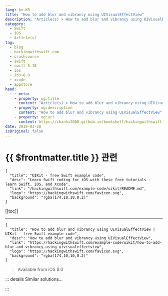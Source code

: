 ```yaml
---
lang: ko-KR
title: "How to add blur and vibrancy using UIVisualEffectView"
description: "Article(s) > How to add blur and vibrancy using UIVisualEffectView"
category:
  - Swift
  - iOS
  - Article(s)
tag: 
  - blog
  - hackingwithswift.com
  - crashcourse
  - swift
  - swift-5.10
  - ios
  - ios-8.0
  - xcode
  - appstore
head:
  - - meta:
    - property: og:title
      content: "Article(s) > How to add blur and vibrancy using UIVisualEffectView"
    - property: og:description
      content: "How to add blur and vibrancy using UIVisualEffectView"
    - property: og:url
      content: https://chanhi2000.github.io/bookshelf/hackingwithswift.com/example-code/uikit/how-to-add-blur-and-vibrancy-using-uivisualeffectview.html
date: 2019-03-28
isOriginal: false
---
```


# {{ $frontmatter.title }} 관련

```component VPCard
{
  "title": "UIKit - free Swift example code",
  "desc": "Learn Swift coding for iOS with these free tutorials - learn Swift, iOS, and Xcode",
  "link": "/hackingwithswift.com/example-code/uikit/README.md",
  "logo": "https://hackingwithswift.com/favicon.svg",
  "background": "rgba(174,10,10,0.2)"
}
```

[[toc]]

---

```component VPCard
{
  "title": "How to add blur and vibrancy using UIVisualEffectView | UIKit - free Swift example code",
  "desc": "How to add blur and vibrancy using UIVisualEffectView",
  "link": "https://hackingwithswift.com/example-code/uikit/how-to-add-blur-and-vibrancy-using-uivisualeffectview",
  "logo": "https://hackingwithswift.com/favicon.svg",
  "background": "rgba(174,10,10,0.2)"
}
```

> Available from iOS 8.0

<!-- TODO: 작성 -->

<!--
As of iOS 8.0, visual effects such as blur and vibrancy are a cinch because Apple provides a built in `UIView` subclass that does all the hard work: `UIVisualEffectView`. For example, if you want to blur an image, you would use this code:

```swift
let imageView = UIImageView(image: UIImage(named: "example"))
imageView.frame = view.bounds
imageView.contentMode = .scaleToFill
view.addSubview(imageView)

let blurEffect = UIBlurEffect(style: .dark)
let blurredEffectView = UIVisualEffectView(effect: blurEffect)
blurredEffectView.frame = imageView.bounds
view.addSubview(blurredEffectView)
```

As well as blurring content, Apple also lets you add a "vibrancy" effect to your views - this is a translucency effect designed to ensure that text is readable when it's over any kind of blurred background, and it's used to create that soft glow effect you see in the notification center.

We could extend the previous example so that it adds a segmented control in the middle of the view, using a vibrancy effect. This is accomplished by created a second `UIVisualEffectView` inside the first one, this time using `UIVibrancyEffect` to create the glow. Note that you need to use the same blur type for both your visual effect views, otherwise the glow effect will be incorrect.

```swift
let segmentedControl = UISegmentedControl(items: ["First Item", "Second Item"])
segmentedControl.sizeToFit()
segmentedControl.center = view.center

let vibrancyEffect = UIVibrancyEffect(blurEffect: blurEffect)
let vibrancyEffectView = UIVisualEffectView(effect: vibrancyEffect)
vibrancyEffectView.frame = imageView.bounds

vibrancyEffectView.contentView.addSubview(segmentedControl)
blurredEffectView.contentView.addSubview(vibrancyEffectView)
```

Warning: you need to add child views to the `contentView` property of a `UIVisualEffectView` otherwise they will not be drawn correctly.

-->

::: details Similar solutions…

<!--
/example-code/uikit/how-to-animate-a-blur-effect-using-uivisualeffectview">How to animate a blur effect using UIVisualEffectView 
/quick-start/swiftui/swiftui-tips-and-tricks">SwiftUI tips and tricks 
/quick-start/swiftui/all-swiftui-property-wrappers-explained-and-compared">All SwiftUI property wrappers explained and compared 
/example-code/uikit/how-to-create-live-playgrounds-in-xcode">How to create live playgrounds in Xcode 
/example-code/games/how-to-create-a-random-terrain-tile-map-using-sktilemapnode-and-gkperlinnoisesource">How to create a random terrain tile map using SKTileMapNode and GKPerlinNoiseSource</a>
-->

:::

